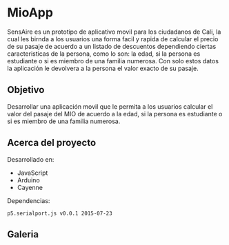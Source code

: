 # MioApp

SensAire es un prototipo de aplicativo movil para los ciudadanos de Cali, la cual les birnda a los usuarios una forma facil y rapida de calcular el precio de su pasaje de acuerdo a un listado de descuentos dependiendo ciertas caracteristicas de la persona, como lo son: la edad, si la persona es estudiante o si es miembro de una familia numerosa. Con solo estos datos la aplicación le devolvera a la persona el valor exacto de su pasaje.

## Objetivo
Desarrollar una aplicación movil que le permita a los usuarios calcular el valor del pasaje del MIO de acuerdo a la edad, si la persona es estudiante o si es miembro de una familia numerosa.

## Acerca del proyecto
Desarrollado en: 
  - JavaScript
  - Arduino
  - Cayenne

Dependencias:

    p5.serialport.js v0.0.1 2015-07-23
    
## Galeria
